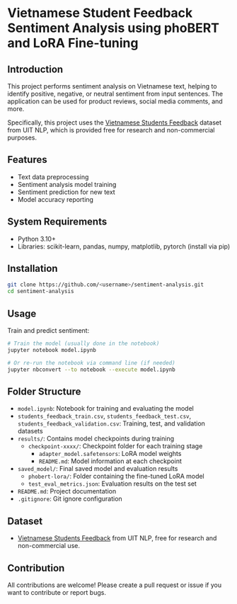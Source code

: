 # Vietnamese Student Feedback Sentiment Analysis using phoBERT and LoRA Fine-tuning

## Introduction

This project performs sentiment analysis on Vietnamese text, helping to identify positive, negative, or neutral sentiment from input sentences. The application can be used for product reviews, social media comments, and more.

Specifically, this project uses the [Vietnamese Students Feedback](https://huggingface.co/datasets/uitnlp/vietnamese_students_feedback) dataset from UIT NLP, which is provided free for research and non-commercial purposes.

## Features

- Text data preprocessing
- Sentiment analysis model training
- Sentiment prediction for new text
- Model accuracy reporting

## System Requirements

- Python 3.10+
- Libraries: scikit-learn, pandas, numpy, matplotlib, pytorch (install via pip)

## Installation

```bash
git clone https://github.com/<username>/sentiment-analysis.git
cd sentiment-analysis
```

## Usage

Train and predict sentiment:

```bash
# Train the model (usually done in the notebook)
jupyter notebook model.ipynb

# Or re-run the notebook via command line (if needed)
jupyter nbconvert --to notebook --execute model.ipynb
```

## Folder Structure

- `model.ipynb`: Notebook for training and evaluating the model
- `students_feedback_train.csv`, `students_feedback_test.csv`, `students_feedback_validation.csv`: Training, test, and validation datasets
- `results/`: Contains model checkpoints during training
  - `checkpoint-xxxx/`: Checkpoint folder for each training stage
    - `adapter_model.safetensors`: LoRA model weights
    - `README.md`: Model information at each checkpoint
- `saved_model/`: Final saved model and evaluation results
  - `phobert-lora/`: Folder containing the fine-tuned LoRA model
  - `test_eval_metrics.json`: Evaluation results on the test set
- `README.md`: Project documentation
- `.gitignore`: Git ignore configuration

## Dataset

- [Vietnamese Students Feedback](https://huggingface.co/datasets/uitnlp/vietnamese_students_feedback) from UIT NLP, free for research and non-commercial use.

## Contribution

All contributions are welcome! Please create a pull request or issue if you want to contribute or report bugs.
